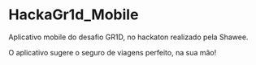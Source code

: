 # HackaGr1d_Mobile

Aplicativo mobile do desafio GR1D, no hackaton realizado pela Shawee.

O aplicativo sugere o seguro de viagens perfeito, na sua mão!
